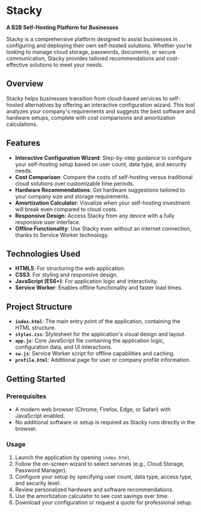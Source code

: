 # Stacky

**A B2B Self-Hosting Platform for Businesses**

Stacky is a comprehensive platform designed to assist businesses in configuring and deploying their own self-hosted solutions. Whether you're looking to manage cloud storage, passwords, documents, or secure communication, Stacky provides tailored recommendations and cost-effective solutions to meet your needs.

## Overview

Stacky helps businesses transition from cloud-based services to self-hosted alternatives by offering an interactive configuration wizard. This tool analyzes your company's requirements and suggests the best software and hardware setups, complete with cost comparisons and amortization calculations.

## Features

- **Interactive Configuration Wizard**: Step-by-step guidance to configure your self-hosting setup based on user count, data type, and security needs.
- **Cost Comparison**: Compare the costs of self-hosting versus traditional cloud solutions over customizable time periods.
- **Hardware Recommendations**: Get hardware suggestions tailored to your company size and storage requirements.
- **Amortization Calculator**: Visualize when your self-hosting investment will break even compared to cloud costs.
- **Responsive Design**: Access Stacky from any device with a fully responsive user interface.
- **Offline Functionality**: Use Stacky even without an internet connection, thanks to Service Worker technology.

## Technologies Used

- **HTML5**: For structuring the web application.
- **CSS3**: For styling and responsive design.
- **JavaScript (ES6+)**: For application logic and interactivity.
- **Service Worker**: Enables offline functionality and faster load times.

## Project Structure

- **`index.html`**: The main entry point of the application, containing the HTML structure.
- **`styles.css`**: Stylesheet for the application's visual design and layout.
- **`app.js`**: Core JavaScript file containing the application logic, configuration data, and UI interactions.
- **`sw.js`**: Service Worker script for offline capabilities and caching.
- **`profile.html`**: Additional page for user or company profile information.

## Getting Started

### Prerequisites

- A modern web browser (Chrome, Firefox, Edge, or Safari) with JavaScript enabled.
- No additional software or setup is required as Stacky runs directly in the browser.

### Usage

1. Launch the application by opening `index.html`.
2. Follow the on-screen wizard to select services (e.g., Cloud Storage, Password Manager).
3. Configure your setup by specifying user count, data type, access type, and security level.
4. Review personalized hardware and software recommendations.
5. Use the amortization calculator to see cost savings over time.
6. Download your configuration or request a quote for professional setup.